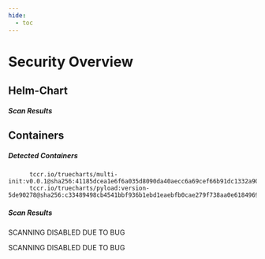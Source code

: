 ```yaml
---
hide:
  - toc
---
```


# Security Overview

<link href="https://truecharts.org/_static/trivy.css" type="text/css" rel="stylesheet" />

## Helm-Chart

##### Scan Results


## Containers

##### Detected Containers

          tccr.io/truecharts/multi-init:v0.0.1@sha256:41185dcea1e6f6a035d8090da40aecc6a69cef66b91dc1332a90c9d22861d367
          tccr.io/truecharts/pyload:version-5de90278@sha256:c33489498cb4541bbf936b1ebd1eaebfb0cae279f738aa0e6184969089e94081

##### Scan Results

SCANNING DISABLED DUE TO BUG

SCANNING DISABLED DUE TO BUG
